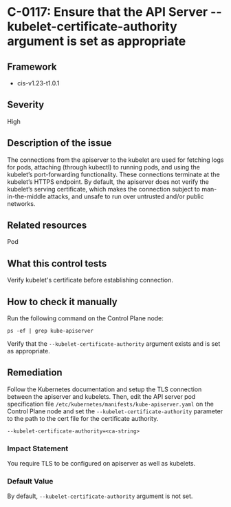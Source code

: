 # C-0117: Ensure that the API Server --kubelet-certificate-authority argument is set as appropriate

## Framework
* cis-v1.23-t1.0.1
 
## Severity
High

## Description of the issue
The connections from the apiserver to the kubelet are used for fetching logs for pods, attaching (through kubectl) to running pods, and using the kubelet’s port-forwarding functionality. These connections terminate at the kubelet’s HTTPS endpoint. By default, the apiserver does not verify the kubelet’s serving certificate, which makes the connection subject to man-in-the-middle attacks, and unsafe to run over untrusted and/or public networks.
 
## Related resources
Pod
 
## What this control tests 
Verify kubelet's certificate before establishing connection.
 
## How to check it manually 
Run the following command on the Control Plane node:

 
```
ps -ef | grep kube-apiserver

```
 Verify that the `--kubelet-certificate-authority` argument exists and is set as appropriate.
 
## Remediation
Follow the Kubernetes documentation and setup the TLS connection between the apiserver and kubelets. Then, edit the API server pod specification file `/etc/kubernetes/manifests/kube-apiserver.yaml` on the Control Plane node and set the `--kubelet-certificate-authority` parameter to the path to the cert file for the certificate authority.

 
```
--kubelet-certificate-authority=<ca-string>

```
 
### Impact Statement
You require TLS to be configured on apiserver as well as kubelets.
 
### Default Value
By default, `--kubelet-certificate-authority` argument is not set.
 
